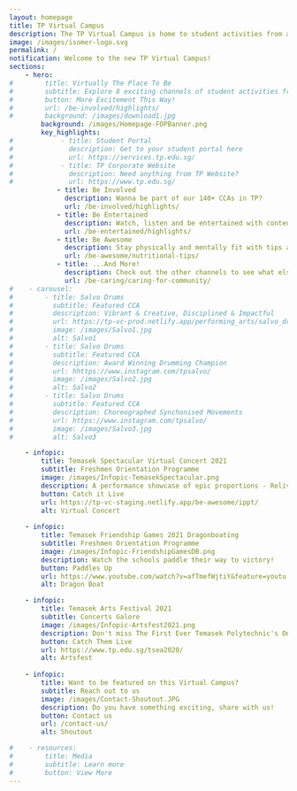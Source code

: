```yaml
---
layout: homepage
title: TP Virtual Campus
description: The TP Virtual Campus is home to student activities from all across TP!
image: /images/isomer-logo.svg
permalink: /
notification: Welcome to the new TP Virtual Campus!
sections:
    - hero:
#        title: Virtually The Place To Be
#        subtitle: Explore 8 exciting channels of student activities from all around TP!
#        button: More Excitement This Way!
#        url: /be-involved/highlights/
#        background: /images/download1.jpg
        background: /images/Homepage-FOPBanner.png
        key_highlights:
#            - title: Student Portal
#              description: Get to your student portal here
#              url: https://services.tp.edu.sg/
#            - title: TP Corporate Website
#              description: Need anything from TP Website?
#              url: https://www.tp.edu.sg/
            - title: Be Involved
              description: Wanna be part of our 140+ CCAs in TP?
              url: /be-involved/highlights/
            - title: Be Entertained
              description: Watch, listen and be entertained with content created by TP, free-of-charge!
              url: /be-entertained/highlights/
            - title: Be Awesome
              description: Stay physically and mentally fit with tips and programmes curated by TP students!
              url: /be-awesome/nutritional-tips/
            - title: ...And More!
              description: Check out the other channels to see what else is happening around campus!
              url: /be-caring/caring-for-community/
#    - carousel:
#        - title: Salvo Drums
#          subtitle: Featured CCA
#          description: Vibrant & Creative, Disciplined & Impactful
#          url: https://tp-vc-prod.netlify.app/performing_arts/salvo_drums/
#          image: /images/Salvo1.jpg  
#          alt: Salvo1
#        - title: Salvo Drums
#          subtitle: Featured CCA
#          description: Award Winning Drumming Champion
#          url: hhttps://www.instagram.com/tpsalvo/
#          image: /images/Salvo2.jpg
#          alt: Salvo2
#        - title: Salvo Drums
#          subtitle: Featured CCA
#          description: Choreographed Synchonised Movements
#          url: https://www.instagram.com/tpsalvo/
#          image: /images/Salvo3.jpg
#          alt: Salvo3

    - infopic:
        title: Temasek Spectacular Virtual Concert 2021
        subtitle: Freshmen Orientation Programme
        image: /images/Infopic-TemasekSpectacular.png
        description: A performance showcase of epic proportions - Relive the Friendship Games, catch the groovy TikTok videos and stand a chance to win over $2,000 worth of CapitaVouchers!
        button: Catch it Live
        url: https://tp-vc-staging.netlify.app/be-awesome/ippt/
        alt: Virtual Concert
    
    - infopic:
        title: Temasek Friendship Games 2021 Dragonboating
        subtitle: Freshmen Orientation Programme
        image: /images/Infopic-FriendshipGamesDB.png
        description: Watch the schools paddle their way to victory!
        button: Paddles Up
        url: https://www.youtube.com/watch?v=afTmefWjtiY&feature=youtu.be
        alt: Dragon Boat

    - infopic:
        title: Temasek Arts Festival 2021
        subtitle: Concerts Galore
        image: /images/Infopic-Artsfest2021.png
        description: Don't miss The First Ever Temasek Polytechnic's Online Arts Festival!
        button: Catch Them Live
        url: https://www.tp.edu.sg/tsea2020/
        alt: Artsfest
       
    - infopic:
        title: Want to be featured on this Virtual Campus?
        subtitle: Reach out to us
        image: /images/Contact-Shoutout.JPG
        description: Do you have something exciting, share with us!
        button: Contact us
        url: /contact-us/
        alt: Shoutout   

#    - resources:
#        title: Media
#        subtitle: Learn more
#        button: View More
---
```

